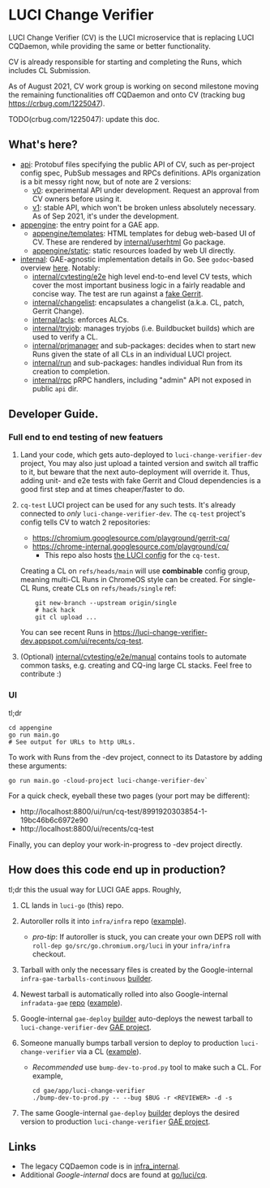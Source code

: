 # LUCI Change Verifier

LUCI Change Verifier (CV) is the LUCI microservice that is replacing LUCI
CQDaemon, while providing the same or better functionality.

CV is already responsible for starting and completing the Runs, which includes
CL Submission.

As of August 2021, CV work group is working on second milestone moving the
remaining functionalities off CQDaemon and onto CV (tracking bug
https://crbug.com/1225047).

TODO(crbug.com/1225047): update this doc.

## What's here?

 - [api](./api): Protobuf files specifying the public API of CV,
   such as per-project config spec, PubSub messages and RPCs definitions.
   APIs organization is a bit messy right now, but of note are 2 versions:
     - [v0](./api/v0): experimental API under development. Request an approval
       from CV owners before using it.
     - [v1](./api/v1): stable API, which won't be broken unless absolutely
       necessary. As of Sep 2021, it's under the development.
 - [appengine](./appengine): the entry point for a GAE app.
     - [appengine/templates](./appengine/templates): HTML templates for
       debug web-based UI of CV. These are rendered by
       [internal/userhtml](./internal/userhtml) Go package.
     - [appengine/static](./appengine/static): static resources loaded by web UI
       directly.
 - [internal](./internal): GAE-agnostic implementation details in Go. See
   `godoc`-based overview
   [here](https://pkg.go.dev/go.chromium.org/luci/cv/internal). Notably:
     - [internal/cvtesting/e2e](./internal/cvtesting/e2e) high level end-to-end
       level CV tests, which cover the most important business logic in a fairly
       readable and concise way. The test are run against a [fake
       Gerrit](./internal/gerrit/gerritfake).
     - [internal/changelist](./internal/changelist): encapsulates a changelist
       (a.k.a. CL, patch, Gerrit Change).
     - [internal/acls](./internal/acls): enforces ALCs.
     - [internal/tryjob](./internal/tryjob): manages tryjobs (i.e.
       Buildbucket builds) which are used to verify a CL.
     - [internal/prjmanager](./internal/prjmanager) and sub-packages: decides
       when to start new Runs given the state of all CLs in an individual LUCI
       project.
     - [internal/run](./internal/run) and sub-packages: handles individual Run
       from its creation to completion.
     - [internal/rpc](./internal/rpc) pRPC handlers, including "admin" API not
       exposed in public `api` dir.

## Developer Guide.

### Full end to end testing of new featuers

 1. Land your code, which gets auto-deployed to `luci-change-verifier-dev` project,
    You may also just upload a tainted version and switch all traffic to it, but
    beware that the next auto-deployment will override it. Thus, adding unit-
    and e2e tests with fake Gerrit and Cloud dependencies is a good first step
    and at times cheaper/faster to do.

 2. `cq-test` LUCI project can be used for any such tests. It's already
    connected to *only* `luci-change-verifier-dev`. The `cq-test` project's
    config tells CV to watch 2 repositories:
      * https://chromium.googlesource.com/playground/gerrit-cq/
      * https://chrome-internal.googlesource.com/playground/cq/
          * This repo also hosts [the LUCI
            config](https://chrome-internal.googlesource.com/playground/cq/+/refs/heads/main/infra/config/main.star)
            for the `cq-test`.

    Creating a CL on `refs/heads/main` will use **combinable** config group,
    meaning multi-CL Runs in ChromeOS style can be created.
    For single-CL Runs, create CLs on `refs/heads/single` ref:

            git new-branch --upstream origin/single
            # hack hack
            git cl upload ...

    You can see recent Runs in
    https://luci-change-verifier-dev.appspot.com/ui/recents/cq-test.

3. (Optional) [internal/cvtesting/e2e/manual](./internal/cvtesting/e2e/manual)
   contains tools to automate common tasks, e.g. creating and CQ-ing large CL
   stacks. Feel free to contribute :)


### UI

tl;dr

```
cd appengine
go run main.go
# See output for URLs to http URLs.
```

To work with Runs from the -dev project, connect to its Datastore by adding
these arguments:
```
go run main.go -cloud-project luci-change-verifier-dev`
```

For a quick check, eyeball these two pages (your port may be different):
  * http://localhost:8800/ui/run/cq-test/8991920303854-1-19bc46b6c6972e90
  * http://localhost:8800/ui/recents/cq-test

Finally, you can deploy your work-in-progress to -dev project directly.

## How does this code end up in production?

tl;dr this the usual way for LUCI GAE apps. Roughly,

  1. CL lands in `luci-go` (this) repo.

  1. Autoroller rolls it into `infra/infra` repo
     ([example](https://crrev.com/9ffe1ba58c936d4edf5852da63c470325cf490e8)).

       * *pro-tip*: If autoroller is stuck, you can create your own DEPS roll
         with `roll-dep go/src/go.chromium.org/luci` in your
         `infra/infra` checkout.

  1. Tarball with only the necessary files is created by the Google-internal
     `infra-gae-tarballs-continuous`
     [builder](https://ci.chromium.org/p/infra-internal/builders/prod/infra-gae-tarballs-continuous).

  1. Newest tarball is automatically rolled into also Google-internal `infradata-gae`
     [repo](https://chrome-internal.googlesource.com/infradata/gae/)
     ([example](https://chrome-internal.googlesource.com/infradata/gae/+/e2dc66dbdff92a9dde31758f3f1945758bbaa39c)).

  1. Google-internal `gae-deploy`
     [builder](https://ci.chromium.org/p/infradata-gae/builders/ci/gae-deploy)
     auto-deploys the newest tarball to `luci-change-verifier-dev`
     [GAE project](https://luci-change-verifier-dev.appspot.com/).

  1. Someone manually bumps tarball version to deploy to production
     `luci-change-verifier` via a CL ([example](https://crrev.com/i/4083212)).

       * *Recommended* use `bump-dev-to-prod.py` tool to make such a CL.
         For example,
           ```
           cd gae/app/luci-change-verifier
           ./bump-dev-to-prod.py -- --bug $BUG -r <REVIEWER> -d -s
           ```

  1. The same Google-internal `gae-deploy`
     [builder](https://ci.chromium.org/p/infradata-gae/builders/ci/gae-deploy)
     deploys the desired version to production `luci-change-verifier`
     [GAE project](https://luci-change-verifier.appspot.com/).

## Links

 - The legacy CQDaemon code is in
   [infra_internal](https://chrome-internal.googlesource.com/infra/infra_internal/+/main/infra_internal/services/cq/README.md).
 - Additional *Google-internal* docs are found at
   [go/luci/cq](https://goto.google.com/luci/cq).
